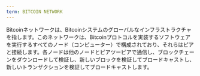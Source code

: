 ```yaml
---
term: BITCOIN NETWORK
---
```


Bitcoinネットワークは、Bitcoinシステムのグローバルなインフラストラクチャを指します。このネットワークは、Bitcoinプロトコルを実装するソフトウェアを実行するすべてのノード（コンピューター）で構成されており、それらはピアと接続します。各ノードは他のノードとピアツーピアで通信し、ブロックチェーンをダウンロードして検証し、新しいブロックを検証してブロードキャストし、新しいトランザクションを検証してブロードキャストします。